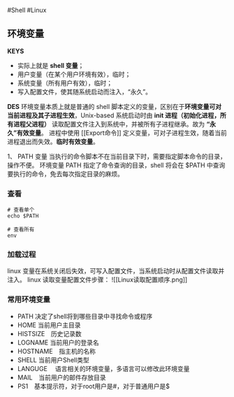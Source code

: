 #Shell #Linux 
## 环境变量
**KEYS**
- 实际上就是 **shell 变量**；
- 用户变量（在某个用户环境有效），临时；
- 系统变量（所有用户有效），临时；
- 写入配置文件，使其随系统启动而注入，“永久”。

**DES**
环境变量本质上就是普通的 shell 脚本定义的变量，区别在于**环境变量可对当前进程及其子进程生效**，Unix-based 系统启动时由 **init 进程（初始化进程，所有进程父进程）** 读取配置文件注入到系统中，并被所有子进程继承。故为 **“永久”有效变量**。
进程中使用 [[Export命令]] 定义变量，可对子进程生效，随着当前进程退出而失效。**临时有效变量**。

1、 PATH 变量
当执行的命令脚本不在当前目录下时，需要指定脚本命令的目录，操作不便。
环境变量 PATH 指定了命令查询的目录，shell 将会在 $PATH 中查询要执行的命令，免去每次指定目录的麻烦。

### 查看
```shell
# 查看单个
echo $PATH

# 查看所有
env
```

### 加载过程
linux 变量在系统关闭后失效，可写入配置文件，当系统启动时从配置文件读取并注入。
linux 读取变量配置文件步骤：
![[Linux读取配置顺序.png]]

### 常用环境变量
- PATH 决定了shell将到哪些目录中寻找命令或程序   
- HOME 当前用户主目录   
- HISTSIZE　历史记录数   
- LOGNAME 当前用户的登录名   
- HOSTNAME　指主机的名称   
- SHELL 当前用户Shell类型   
- LANGUGE 　语言相关的环境变量，多语言可以修改此环境变量   
- MAIL　当前用户的邮件存放目录   
- PS1　基本提示符，对于root用户是#，对于普通用户是$